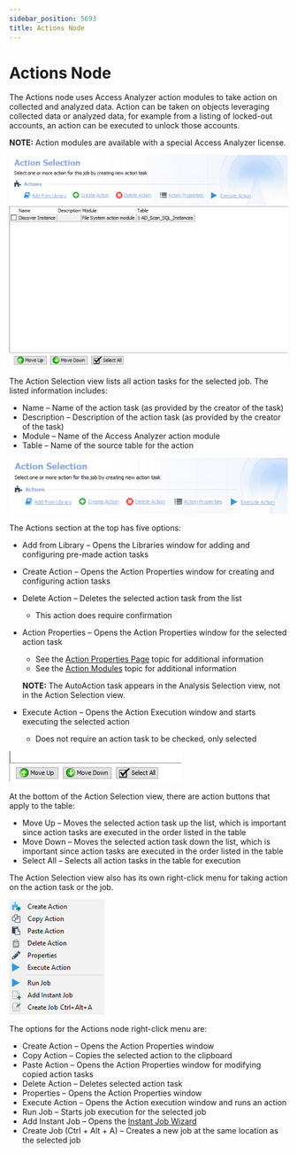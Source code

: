 ```yaml
---
sidebar_position: 5693
title: Actions Node
---
```


# Actions Node

The Actions node uses Access Analyzer action modules to take action on collected and analyzed data. Action can be taken on objects leveraging collected data or analyzed data, for example from a listing of locked-out accounts, an action can be executed to unlock those accounts.

**NOTE:** Action modules are available with a special Access Analyzer license.

![Action Selection page](../../../../../../../../static/images/AccessAnalyzer_12.0/Content/Resources/Images/EnterpriseAuditor/Admin/Jobs/ConfigureJob/ActionSelection.png "Action Selection page")

The Action Selection view lists all action tasks for the selected job. The listed information includes:

* Name – Name of the action task (as provided by the creator of the task)
* Description – Description of the action task (as provided by the creator of the task)
* Module – Name of the Access Analyzer action module
* Table – Name of the source table for the action

![Options at the top of the Action Selection page](../../../../../../../../static/images/AccessAnalyzer_12.0/Content/Resources/Images/EnterpriseAuditor/Admin/Jobs/ConfigureJob/ActionSelectionOptions.png "Options at the top of the Action Selection page")

The Actions section at the top has five options:

* Add from Library – Opens the Libraries window for adding and configuring pre-made action tasks
* Create Action – Opens the Action Properties window for creating and configuring action tasks
* Delete Action – Deletes the selected action task from the list

  * This action does require confirmation
* Action Properties – Opens the Action Properties window for the selected action task

  * See the [Action Properties Page](../../../Action/Overview#Action_Properties_Page "Action Properties Page") topic for additional information
  * See the [Action Modules](../../../Action/Overview "Action Modules") topic for additional information

  **NOTE:** The AutoAction task appears in the Analysis Selection view, not in the Action Selection view.
* Execute Action – Opens the Action Execution window and starts executing the selected action

  * Does not require an action task to be checked, only selected

![Buttons at the bottom of Action Selection page](../../../../../../../../static/images/AccessAnalyzer_12.0/Content/Resources/Images/EnterpriseAuditor/Admin/Jobs/ConfigureJob/ActionSelectionTableButtons.png "Buttons at the bottom of Action Selection page")

At the bottom of the Action Selection view, there are action buttons that apply to the table:

* Move Up – Moves the selected action task up the list, which is important since action tasks are executed in the order listed in the table
* Move Down – Moves the selected action task down the list, which is important since action tasks are executed in the order listed in the table
* Select All – Selects all action tasks in the table for execution

The Action Selection view also has its own right-click menu for taking action on the action task or the job.

![Actions Right-Click Menu](../../../../../../../../static/images/AccessAnalyzer_12.0/Content/Resources/Images/EnterpriseAuditor/Admin/Jobs/ConfigureJob/ActionsRightClickMenu.png "Actions Right-Click Menu")

The options for the Actions node right-click menu are:

* Create Action – Opens the Action Properties window
* Copy Action – Copies the selected action to the clipboard
* Paste Action – Opens the Action Properties window for modifying copied action tasks
* Delete Action – Deletes selected action task
* Properties – Opens the Action Properties window
* Execute Action – Opens the Action execution window and runs an action
* Run Job – Starts job execution for the selected job
* Add Instant Job – Opens the [Instant Job Wizard](../../InstantJobs/Overview "Instant Job Wizard")
* Create Job (Ctrl + Alt + A) – Creates a new job at the same location as the selected job